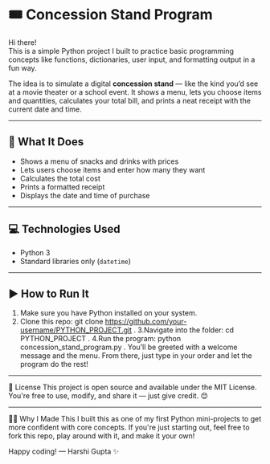 # 🎟️ Concession Stand Program

Hi there!   
This is a simple Python project I built to practice basic programming concepts like functions, dictionaries, user input, and formatting output in a fun way.

The idea is to simulate a digital **concession stand** — like the kind you’d see at a movie theater or a school event. It shows a menu, lets you choose items and quantities, calculates your total bill, and prints a neat receipt with the current date and time.

---

## 🧾 What It Does

- Shows a menu of snacks and drinks with prices
- Lets users choose items and enter how many they want
- Calculates the total cost
- Prints a formatted receipt
- Displays the date and time of purchase

---

## 💻 Technologies Used

- Python 3
- Standard libraries only (`datetime`)

---

## ▶️ How to Run It

1. Make sure you have Python installed on your system.
2. Clone this repo:
   git clone https://github.com/your-username/PYTHON_PROJECT.git .
3.Navigate into the folder:
  cd PYTHON_PROJECT .
4.Run the program:
  python concession_stand_program.py .
You’ll be greeted with a welcome message and the menu. From there, just type in your order and let the program do the rest!

---

📄 License
This project is open source and available under the MIT License.
You're free to use, modify, and share it — just give credit. 😊

---

🙋‍♀️ Why I Made This
I built this as one of my first Python mini-projects to get more confident with core concepts. If you're just starting out, feel free to fork this repo, play around with it, and make it your own!

Happy coding!
— Harshi Gupta ✨
